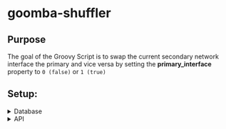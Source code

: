 
# goomba-shuffler

Purpose
---------
The goal of the Groovy Script is to swap the current secondary network interface the primary and vice versa by setting the **primary_interface** property to `0 (false)` or `1 (true)`

## Setup:

<details>
  <summary>Database</summary>

  1. SSH into a Morpheus application node
  2. Retrieve the database password from `/etc/morpheus/morpheus-secrets.json`
  3. Create a new Cypher called `secret/morpheus-mysql-datasource` that matches [dataSource.json](https://github.com/uthm4n/goomba-shuffler/blob/main/workflow/dataSource.json):

  ```json
  {
      "dataSource": {
        "url": "jdbc:mysql://127.0.0.1:3306/morpheus?autoReconnect=true&useUnicode=true&characterEncoding=utf8&useSSL=false&allowPublicKeyRetrieval=true",
        "username": "morpheus",
        "password": "${REPLACE-ME}", 
        "driverClassName": "com.mysql.cj.jdbc.Driver"
      }
  }
  ```

  4. Replace the password in the JSON object above with your database password > Save the Cypher
  5. Create the Groovy Script task in Morpheus (Library > Automation > Tasks) - the script is located in the [workflow](https://github.com/uthm4n/goomba-shuffler/tree/main/workflow) folder in this repository.
  6. Attach to an operational or provisioning workflow
  7. Trigger on an **instance**

  **IMPORTANT:** take a backup of your appliance since every test scenario/case has not been handled. Please also test this in non-production, make any tweaks / enhancements and then use it. 

  **N.B.** The full config for your dataSource can be found in `/opt/morpheus/conf/application.yml` - ensure that the url, username, password, and driverClassName match the content found inside that file
</details>

<details>
  <summary>API</summary>

  1. Create a task in Morpheus with the code contained in the updateInterfaces.groovy file
  2. Trigger the task on a test instance and/or server
  3. Expected output should look something like this
</details>
